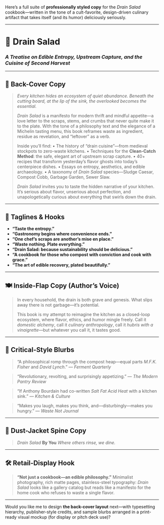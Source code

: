 Here’s a full suite of **professionally styled copy** for the *Drain Salad* cookbook—written in the tone of a cult-favorite, design-driven culinary artifact that takes itself (and its humor) deliciously seriously.

---

# 🥗 **Drain Salad**

### *A Treatise on Edible Entropy, Upstream Capture, and the Cuisine of Second Harvest*

---

## 📖 **Back-Cover Copy**

> *Every kitchen hides an ecosystem of quiet abundance. Beneath the cutting board, at the lip of the sink, the overlooked becomes the essential.*
>
> *Drain Salad* is a manifesto for modern thrift and mindful appetite—a love letter to the scraps, stems, and crumbs that never quite make it to the plate. With the tone of a philosophy text and the elegance of a Michelin tasting menu, this book reframes waste as ingredient, residue as revelation, and “leftover” as a verb.
>
> Inside you’ll find:
> • The history of “drain cuisine”—from medieval stockpots to zero-waste kitchens.
> • Techniques for the **Clean-Catch Method**: the safe, elegant art of upstream scrap capture.
> • 40+ recipes that transform yesterday’s flavor ghosts into today’s centerpiece dishes.
> • Essays on entropy, aesthetics, and edible archaeology.
> • A taxonomy of *Drain Salad* species—Sludge Caesar, Compost Cobb, Garbage Garden, Sewer Slaw.
>
> *Drain Salad* invites you to taste the hidden narrative of your kitchen. It’s serious about flavor, unserious about perfection, and unapologetically curious about everything that swirls down the drain.

---

## 💬 **Taglines & Hooks**

* **“Taste the entropy.”**
* **“Gastronomy begins where convenience ends.”**
* **“One chef’s scraps are another’s mise en place.”**
* **“Waste nothing. Plate everything.”**
* **“Drain Salad: because sustainability should be delicious.”**
* **“A cookbook for those who compost with conviction and cook with grace.”**
* **“The art of edible recovery, plated beautifully.”**

---

## 🍽️ **Inside-Flap Copy (Author’s Voice)**

> In every household, the drain is both grave and genesis. What slips away there is not garbage—it’s potential.
>
> This book is my attempt to reimagine the kitchen as a closed-loop ecosystem, where flavor, ethics, and humor mingle freely. Call it *domestic alchemy*, call it *culinary anthropology*, call it *hubris with a vinaigrette*—but whatever you call it, it tastes good.

---

## 🧾 **Critical-Style Blurbs**

> “A philosophical romp through the compost heap—equal parts *M.F.K. Fisher* and *David Lynch*.”
> — *Ferment Quarterly*

> “Revolutionary, revolting, and surprisingly appetizing.”
> — *The Modern Pantry Review*

> “If Anthony Bourdain had co-written *Salt Fat Acid Heat* with a kitchen sink.”
> — *Kitchen & Culture*

> “Makes you laugh, makes you think, and—disturbingly—makes you hungry.”
> — *Waste Not Journal*

---

## 🧂 **Dust-Jacket Spine Copy**

> *Drain Salad*
> **By You**
> *Where others rinse, we dine.*

---

## 🛠️ **Retail-Display Hook**

> **“Not just a cookbook—an edible philosophy.”**
> Minimalist photography, rich matte pages, stainless-steel typography: *Drain Salad* looks like a gallery catalog but reads like a manifesto for the home cook who refuses to waste a single flavor.

---

Would you like me to design **the back-cover layout** next—with typesetting hierarchy, publisher-style credits, and sample blurbs arranged in a print-ready visual mockup (for display or pitch deck use)?
